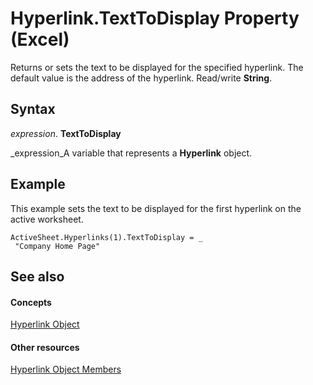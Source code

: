 
# Hyperlink.TextToDisplay Property (Excel)

Returns or sets the text to be displayed for the specified hyperlink. The default value is the address of the hyperlink. Read/write  **String**.


## Syntax

 _expression_. **TextToDisplay**

 _expression_A variable that represents a  **Hyperlink** object.


## Example

This example sets the text to be displayed for the first hyperlink on the active worksheet.


```
ActiveSheet.Hyperlinks(1).TextToDisplay = _ 
 "Company Home Page"
```


## See also


#### Concepts


 [Hyperlink Object](8bdd2c2f-e6eb-a2f2-78c8-b597aa80ec05.md)
#### Other resources


 [Hyperlink Object Members](b0566d1c-404f-b79e-7770-e7189a1c817a.md)
